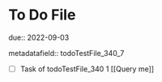 # To Do File

due:: 2022-09-03

metadatafield:: todoTestFile_340_7

- [ ] Task of todoTestFile_340 1 [[Query me]]
